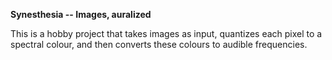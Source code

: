 **Synesthesia -- Images, auralized**

This is a hobby project that takes images as input, quantizes each pixel to a
spectral colour, and then converts these colours to audible frequencies.
